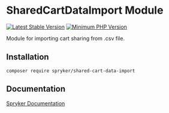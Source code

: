 # SharedCartDataImport Module
[![Latest Stable Version](https://poser.pugx.org/spryker/shared-cart-data-import/v/stable.svg)](https://packagist.org/packages/spryker/shared-cart-data-import)
[![Minimum PHP Version](https://img.shields.io/badge/php-%3E%3D%208.1-8892BF.svg)](https://php.net/)

Module for importing cart sharing from .csv file.

## Installation

```
composer require spryker/shared-cart-data-import
```

## Documentation

[Spryker Documentation](https://docs.spryker.com)
